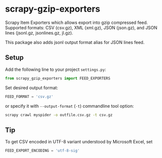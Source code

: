 # scrapy-gzip-exporters

Scrapy Item Exporters which allows export into gzip compressed feed.
Supported formats: CSV (csv.gz), XML (xml.gz), JSON (json.gz), and
JSON lines (jsonl.gz, jsonlines.gz, jl.gz).

This package also adds jsonl output format alias for JSON lines feed.


## Setup

Add the following line to your project `settings.py`:
```python
from scrapy_gzip_exporters import FEED_EXPORTERS
```

Set desired output format:
```python
FEED_FORMAT = 'csv.gz'
```

or specify it with `--output-format` (`-t`) commandline tool option:
```sh
scrapy crawl myspider -o outfile.csv.gz -t csv.gz
```

## Tip

To get CSV encoded in UTF-8 variant understood by Microsoft Excel, set
```python
FEED_EXPORT_ENCODING = 'utf-8-sig'
```
